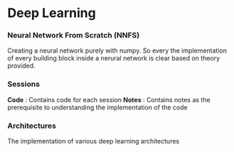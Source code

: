 # Deep Learning

### Neural Network From Scratch (NNFS)

Creating a neural network purely with numpy. So every the implementation of every building block inside a nerural network is clear based on theory provided.

### Sessions

**Code** : Contains code for each session
**Notes** : Contains notes as the prerequisite to understanding the implementation of the code

### Architectures

The implementation of various deep learning architectures
